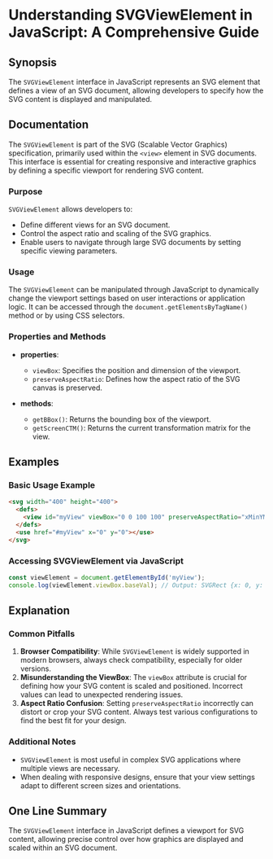 <!--
Meta Description: # Understanding SVGViewElement in JavaScript: A Comprehensive Guide ## Synopsis The `SVGViewElement` interface in JavaScript represents an SVG element...
Meta Keywords: svg, svgviewelement, javascript, view, document
-->

# Understanding SVGViewElement in JavaScript: A Comprehensive Guide

## Synopsis
The `SVGViewElement` interface in JavaScript represents an SVG element that defines a view of an SVG document, allowing developers to specify how the SVG content is displayed and manipulated.

## Documentation
The `SVGViewElement` is part of the SVG (Scalable Vector Graphics) specification, primarily used within the `<view>` element in SVG documents. This interface is essential for creating responsive and interactive graphics by defining a specific viewport for rendering SVG content.

### Purpose
`SVGViewElement` allows developers to:
- Define different views for an SVG document.
- Control the aspect ratio and scaling of the SVG graphics.
- Enable users to navigate through large SVG documents by setting specific viewing parameters.

### Usage
The `SVGViewElement` can be manipulated through JavaScript to dynamically change the viewport settings based on user interactions or application logic. It can be accessed through the `document.getElementsByTagName()` method or by using CSS selectors.

### Properties and Methods
- **properties**:
  - `viewBox`: Specifies the position and dimension of the viewport.
  - `preserveAspectRatio`: Defines how the aspect ratio of the SVG canvas is preserved.
  
- **methods**:
  - `getBBox()`: Returns the bounding box of the viewport.
  - `getScreenCTM()`: Returns the current transformation matrix for the view.

## Examples
### Basic Usage Example
```html
<svg width="400" height="400">
  <defs>
    <view id="myView" viewBox="0 0 100 100" preserveAspectRatio="xMinYMin meet"></view>
  </defs>
  <use href="#myView" x="0" y="0"></use>
</svg>
```

### Accessing SVGViewElement via JavaScript
```javascript
const viewElement = document.getElementById('myView');
console.log(viewElement.viewBox.baseVal); // Output: SVGRect {x: 0, y: 0, width: 100, height: 100}
```

## Explanation
### Common Pitfalls
1. **Browser Compatibility**: While `SVGViewElement` is widely supported in modern browsers, always check compatibility, especially for older versions.
2. **Misunderstanding the ViewBox**: The `viewBox` attribute is crucial for defining how your SVG content is scaled and positioned. Incorrect values can lead to unexpected rendering issues.
3. **Aspect Ratio Confusion**: Setting `preserveAspectRatio` incorrectly can distort or crop your SVG content. Always test various configurations to find the best fit for your design.

### Additional Notes
- `SVGViewElement` is most useful in complex SVG applications where multiple views are necessary.
- When dealing with responsive designs, ensure that your view settings adapt to different screen sizes and orientations.

## One Line Summary
The `SVGViewElement` interface in JavaScript defines a viewport for SVG content, allowing precise control over how graphics are displayed and scaled within an SVG document.